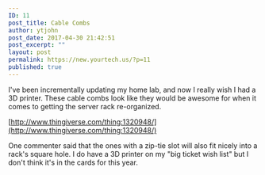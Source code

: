 ```yaml
---
ID: 11
post_title: Cable Combs
author: ytjohn
post_date: 2017-04-30 21:42:51
post_excerpt: ""
layout: post
permalink: https://new.yourtech.us/?p=11
published: true
---
```

I've been incrementally updating my home lab, and now I really wish I had a 3D printer. These cable combs look like they would be awesome for when it comes to getting the server rack re-organized.

[http://www.thingiverse.com/thing:1320948/](http://www.thingiverse.com/thing:1320948/)

One commenter said that the ones with a zip-tie slot will also fit nicely into a rack's square hole.  I do have a 3D printer on my "big ticket wish list" but I don't think it's in the cards for this year.